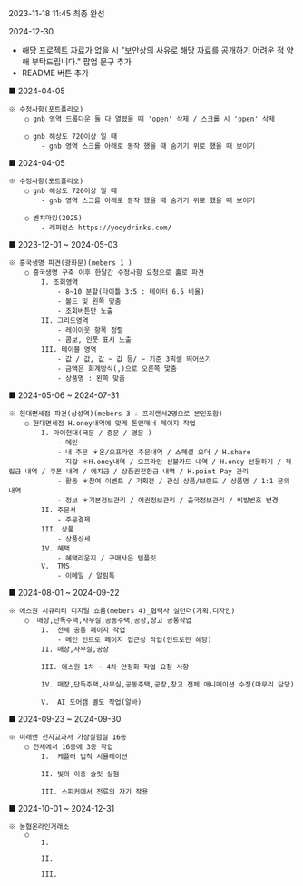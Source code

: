 <!-- prettier-ignore-start -->
2023-11-18 11:45 최종 완성

2024-12-30
- 해당 프로젝트 자료가 없을 시 "보안상의 사유로 해당 자료를 공개하기 어려운 점 양해 부탁드립니다." 팝업 문구 추가
- README 버튼 추가

■ 2024-04-05

    ※ 수정사항(포트폴리오)
        ○ gnb 영역 드롭다운 둘 다 열렸을 때 'open' 삭제 / 스크롤 시 'open' 삭제

        ○ gnb 해상도 720이상 일 때
            - gnb 영역 스크롤 아래로 동작 했을 때 숨기기 위로 했을 때 보이기

■ 2024-04-05

    ※ 수정사항(포트폴리오)
        ○ gnb 해상도 720이상 일 때
            - gnb 영역 스크롤 아래로 동작 했을 때 숨기기 위로 했을 때 보이기

        ○ 벤치마킹(2025)
            - 래퍼런스 https://yooydrinks.com/

■ 2023-12-01 ~ 2024-05-03

    ※ 흥국생명 파견(광화문)(mebers 1 ) 
        ○ 흥국생명 구축 이후 한달간 수정사항 요청으로 홀로 파견
            I. 조회영역
                - 8~10 분할(타이틀 3:5 : 데이터 6.5 비율)
                - 볼드 및 왼쪽 맞춤
                - 조회버튼만 노출
            II. 그리드영역 
                - 레이아웃 항목 정렬
                - 콤보, 인풋 표시 노출
            III. 테이블 영역
                - 값 / 값, 값 ~ 값 등/ ~ 기준 3픽셀 띄어쓰기
                - 금액은 회계방식(,)으로 오른쪽 맟춤
                - 상품명 : 왼쪽 맞춤
              
■ 2024-05-06 ~ 2024-07-31

    ※ 현대면세점 파견(삼성역)(mebers 3 ☆ 프리랜서2명으로 본인포함)
        ○ 현대면세점 H.oney내역에 맞게 톤앤매너 페이지 작업 
            I. 마이현대(국문 / 중문 / 영문 )
                - 메인
                - 내 주문 ＊온/오프라인 주문내역 / 스폐셜 오더 / H.share
                - 지갑 ＊H.oney내역 / 오프라인 선불카드 내역 / H.oney 선물하기 / 적립금 내역 / 쿠폰 내역 / 예치금 / 상품권전환금 내역 / H.point Pay 관리
                - 활동 ＊참여 이벤트 / 기획전 / 관심 상품/브랜드 / 상품명 / 1:1 문의 내역
                - 정보 ＊기본정보관리 / 여권정보관리 / 출국정보관리 / 비빌번호 변경
            II. 주문서
                - 주문결제
            III. 상품
                - 상품상세
            IV. 혜택
                - 혜택라운지 / 구매사은 템플릿
            V.  TMS 
                - 이메일 / 알림톡   

■ 2024-08-01 ~ 2024-09-22

    ※ 에스원 시큐리티 디지털 쇼룸(mebers 4)_협력사 실런더(기획,디자인)
        ○  매장,단독주택,사무실,공동주택,공장,창고 공통작업
            I.  전체 공통 페이지 작업
                - 메인 인트로 페이지 접근성 작업(인트로만 해당)
            II. 매장,사무실,공장

            III. 에스원 1차 ~ 4차 안정화 작업 요청 사항

            IV. 매장,단독주택,사무실,공동주택,공장,창고 전체 애니메이션 수정(마무리 담당)

            V.  AI_도어캠 별도 작업(알바)

■ 2024-09-23 ~ 2024-09-30

    ※ 미래앤 전자교과서 가상실험실 16종
        ○ 전체에서 16중에 3종 작업
            I.  케플러 법칙 시뮬레이션
                
            II. 빛의 이중 슬릿 실험

            III. 스피커에서 전류의 자기 작용

■ 2024-10-01 ~ 2024-12-31

    ※ 농협온라인거래소
        ○ 
            I.  
                
            II.

            III.


<!-- prettier-ignore-end -->
